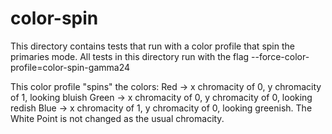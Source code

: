 # color-spin

This directory contains tests that run with a color profile that spin the primaries mode.
All tests in this directory run with the flag --force-color-profile=color-spin-gamma24

This color profile "spins" the colors:
 Red -> x chromacity of 0, y chromacity of 1, looking bluish
 Green -> x chromacity of 0, y chromacity of 0, looking redish
 Blue -> x chromacity of 1, y chromacity of 0, looking greenish.
 The White Point is not changed as the usual chromacity.
